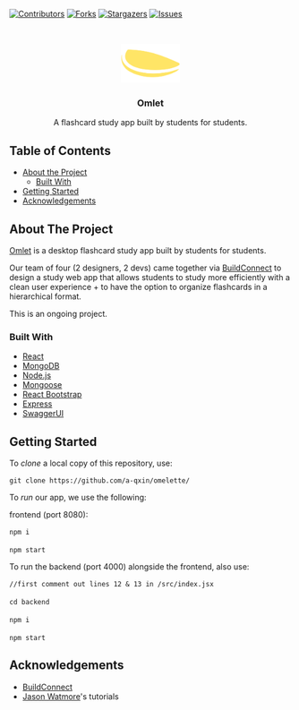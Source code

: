 [![Contributors][contributors-shield]][contributors-url]
[![Forks][forks-shield]][forks-url]
[![Stargazers][stars-shield]][stars-url]
[![Issues][issues-shield]][issues-url]

<br />
<p align="center">
  <a href="https://github.com/a-qxin/omelette/">
    <img src="./public/images/omlet-logo.png" alt="Logo" height="70">
  </a>

  <h3 align="center">Omlet</h3>

  <p align="center">
    A flashcard study app built by students for students. 
    <!-- <br />
    <a href="/">View Demo</a>
    ·
    <a href="https://www.buildconnect.io">BuildConnect</a>-->
  </p>
</p>

<!-- TABLE OF CONTENTS -->
## Table of Contents

* [About the Project](#about-the-project)
  * [Built With](#built-with)
* [Getting Started](#getting-started)<!-- * [Contact](#contact) -->
* [Acknowledgements](#acknowledgements)

## About The Project

[Omlet](https://github.com/a-qxin/omelette/) is a desktop flashcard study app built by students for students.

Our team of four (2 designers, 2 devs) came together via [BuildConnect](https://www.buildconnect.io) to design a study web app that allows students to study more efficiently with a clean user experience + to have the option to organize flashcards in a hierarchical format.

This is an ongoing project.

### Built With

* [React](https://reactjs.org)
* [MongoDB](https://www.mongodb.com)
* [Node.js](https://nodejs.org/en/)
* [Mongoose](https://mongoosejs.com)
* [React Bootstrap](https://react-bootstrap.github.io)
* [Express](https://expressjs.com)
* [SwaggerUI](https://swagger.io/tools/swagger-ui/)

## Getting Started

To *clone* a local copy of this repository, use:
```
git clone https://github.com/a-qxin/omelette/
```

To *run* our app, we use the following:

frontend (port 8080):

``` 
npm i 

npm start
``` 

To run the backend (port 4000) alongside the frontend, also use:

```
//first comment out lines 12 & 13 in /src/index.jsx

cd backend

npm i

npm start
```

## Acknowledgements

* [BuildConnect](https://www.buildconnect.io)
* [Jason Watmore](https://jasonwatmore.com)'s tutorials

[contributors-shield]: https://img.shields.io/github/contributors/a-qxin/omelette.svg?style=flat-square
[contributors-url]: https://github.com/infinite-options/swag-marketplace/graphs/contributors
[forks-shield]: https://img.shields.io/github/forks/a-qxin/omelette
[forks-url]: https://github.com/a-qxin/omelette/network/members
[stars-shield]: https://img.shields.io/github/stars/a-qxin/omelette
[stars-url]: https://github.com/a-qxin/omelette/stargazers
[issues-shield]: https://img.shields.io/github/issues/a-qxin/omelette
[issues-url]: https://github.com/a-qxin/omelette/issues